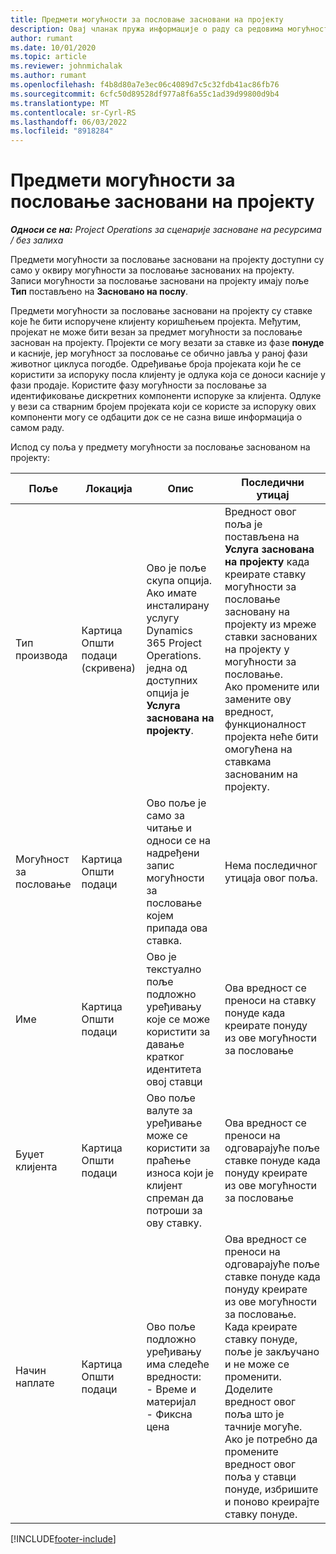```yaml
---
title: Предмети могућности за пословање засновани на пројекту
description: Овај чланак пружа информације о раду са редовима могућности за пословање заснованим на пројекту.
author: rumant
ms.date: 10/01/2020
ms.topic: article
ms.reviewer: johnmichalak
ms.author: rumant
ms.openlocfilehash: f4b8d80a7e3ec06c4089d7c5c32fdb41ac86fb76
ms.sourcegitcommit: 6cfc50d89528df977a8f6a55c1ad39d99800d9b4
ms.translationtype: MT
ms.contentlocale: sr-Cyrl-RS
ms.lasthandoff: 06/03/2022
ms.locfileid: "8918284"
---
```

# <a name="project-based-opportunity-lines"></a>Предмети могућности за пословање засновани на пројекту

_**Односи се на:** Project Operations за сценарије засноване на ресурсима / без залиха_


Предмети могућности за пословање засновани на пројекту доступни су само у оквиру могућности за пословање заснованих на пројекту. Записи могућности за пословање засновани на пројекту имају поље **Тип** постављено на **Засновано на послу**.

Предмети могућности за пословање засновани на пројекту су ставке које ће бити испоручене клијенту коришћењем пројекта. Међутим, пројекат не може бити везан за предмет могућности за пословање заснован на пројекту. Пројекти се могу везати за ставке из фазе **понуде** и касније, јер могућност за пословање се обично јавља у раној фази животног циклуса погодбе. Одређивање броја пројеката који ће се користити за испоруку посла клијенту је одлука која се доноси касније у фази продаје. Користите фазу могућности за пословање за идентификовање дискретних компоненти испоруке за клијента. Одлуке у вези са стварним бројем пројеката који се користе за испоруку ових компоненти могу се одбацити док се не сазна више информација о самом раду.

Испод су поља у предмету могућности за пословање заснованом на пројекту:

| **Поље** | **Локација** | **Опис** | **Последични утицај** |
| --- | --- | --- | --- |
| Тип производа | Картица Општи подаци (скривена) | Ово је поље скупа опција. Ако имате инсталирану услугу Dynamics 365 Project Operations. једна од доступних опција је **Услуга заснована на пројекту**.  | Вредност овог поља је постављена на **Услуга заснована на пројекту** када креирате ставку могућности за пословање засновану на пројекту из мреже ставки заснованих на пројекту у могућности за пословање. <br> Ако промените или замените ову вредност, функционалност пројекта неће бити омогућена на ставкама заснованим на пројекту. |
| Могућност за пословање | Картица Општи подаци | Ово поље је само за читање и односи се на надређени запис могућности за пословање којем припада ова ставка. | Нема последичног утицаја овог поља. |
| Име | Картица Општи подаци | Ово је текстуално поље подложно уређивању које се може користити за давање кратког идентитета овој ставци | Ова вредност се преноси на ставку понуде када креирате понуду из ове могућности за пословање |
| Буџет клијента | Картица Општи подаци | Ово поље валуте за уређивање може се користити за праћење износа који је клијент спреман да потроши за ову ставку. | Ова вредност се преноси на одговарајуће поље ставке понуде када понуду креирате из ове могућности за пословање |
| Начин наплате | Картица Општи подаци | Ово поље подложно уређивању има следеће вредности:</br>- Време и материјал</br>- Фиксна цена | Ова вредност се преноси на одговарајуће поље ставке понуде када понуду креирате из ове могућности за пословање. Када креирате ставку понуде, поље је закључано и не може се променити. Доделите вредност овог поља што је тачније могуће. Ако је потребно да промените вредност овог поља у ставци понуде, избришите и поново креирајте ставку понуде. |


[!INCLUDE[footer-include](../includes/footer-banner.md)]